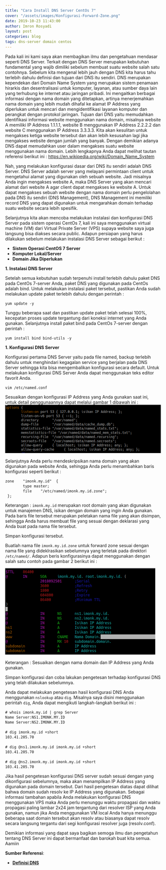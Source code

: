 ```yaml
---
title: "Cara Install DNS Server CentOs 7"
cover: "/assets/images/Konfigurasi-Forward-Zone.png"
date: 2019-10-23 11:43:00
author: Imron Rosyadi
layout: post
categories: blog
tags: dns-server domain centos
---
```


Pada kali ini kami saya akan membagikan ilmu dan pengetahuan mendasar seperti DNS Server. Terkait dengan DNS Server merupakan kebutuhan fundamental yang wajib dimiliki sebelum membuat suatu website salah satu contohnya. Sebelum kita mengenal lebih jauh dengan DNS kita harus tahu terlebih dahulu definisi dan tujuan dari DNS itu sendiri.
DNS merupakan kependekan dari Domain Name System yang merupakan sistem penamaan hirarkis dan desentralisasi untuk komputer, layanan, atau sumber daya lain yang terhubung ke internet atau jaringan pribadi. Ini mengaitkan berbagai informasi dengan nama domain yang ditetapkan, artinya menerjemahkan nama domain yang lebih mudah dihafal ke alamat IP Address yang diperlukan untuk mencari dan mengidentifikasi layanan komputer dan perangkat dengan protokol jaringan.
Tujuan dari DNS yaitu memudahkan identifikasi informasi website menggunakan nama domain, misalnya website A memiliki IP Address 1.1.1.1, website B menggunakan IP Address 2.2.2.2 dan website C menggunakan IP Address 3.3.3.3. Kita akan kesulitan untuk mengakses ketiga website tersebut dan akan lebih kesusahan lagi jika mengakses website dengan jumlah yang banyak. Dengan demikian adanya DNS dapat memudahkan user dalam mengakses suatu website menggunakan nama domain. Lebih lengkapnya Anda dapat melihat tautan referensi berikut ini : https://en.wikipedia.org/wiki/Domain_Name_System

 Nah, yang melakukan konfigurasi dasar dari DNS itu sendiri adalah DNS Server. DNS Server adalah server yang melayani permintaan client untuk mengetahui alamat yang digunakan oleh sebuah website. Jadi misalnya Anda ingin mengakses website A, maka DNS Server yang akan mencari alamat dari website A agar client dapat mengakses ke website A. Untuk dapat mengakses sebuah website dengan nama domain perlu pengelolahan pada DNS itu sendiri (DNS Management), DNS Management ini memiliki record DNS yang dapat digunakan untuk mengarahkan domain terhadap suatu website secara lebih spesifik. 

 Selanjutnya kita akan mencoba melakukan instalasi dan konfigurasi DNS Server pada sistem operasi CentOs 7, kali ini saya menggunakan virtual machine (VM) dari Virtual Private Server (VPS) supaya website saya juga langsung bisa diakses secara public. Adapun persiapan yang harus dilakukan sebelum melakukan instalasi DNS Server sebagai berikut : 

- **Sistem Operasi CentOS 7 Server**
- **Komputer Lokal/Server**
- **Domain Jika Diperlukan**

**1. Instalasi DNS Server**

Setelah semua kebutuhan sudah terpenuhi install terlebih dahulu paket DNS pada CentOs 7-server Anda, paket DNS yang digunakan pada CentOs adalah bind. Untuk melakukan instalasi paket tersebut, pastikan Anda sudah melakukan update paket terlebih dahulu dengan perintah : 

```
yum update -y 
```

Tunggu beberapa saat dan pastikan update paket telah selesai 100%, kecepatan proses update tergantung dari koneksi internet yang Anda gunakan. Selanjutnya install paket bind pada CentOs 7-server dengan perintah : 

```
yum install bind bind-utils -y
```

**1. Konfigurasi DNS Server**

Konfigurasi pertama DNS Server yaitu pada file named, backup terlebih dahulu untuk menghindari kegagalan service yang berjalan pada DNS Server sehingga kita bisa mengembalikan konfigurasi secara default. Untuk melakukan konfigurasi DNS Server Anda dapat menggunakan teks editor favorit Anda. 

```
vim /etc/named.conf
```
Sesuaikan dengan konfigurasi IP Address yang Anda gunakan saat ini, untuk detail penggunaannya dapat melalui gambar 1 dibawah ini : 
![Screenshot Git-FTP](/assets/images/Konfigurasi-IP-Address-named.png)

Selanjutnya Anda perlu mendeskripsikan nama domain yang akan digunakan pada website Anda, sehingga Anda perlu menambahkan baris konfigurasi seperti berikut : 

```
zone    "imonk.my.id"  {
        type master;
        file    "/etc/named/imonk.my.id.zone";
 };

```

Keterangan : 
`imonk.my.id` merupakan root domain yang akan digunakan untuk manajemen DNS, isikan dengan domain yang ingin Anda gunakan. Pada baris file tersebut merupakan peletakan nama file yang akan disimpan, sehingga Anda harus membuat file yang sesuai dengan deklarasi yang Anda buat pada nama file tersebut. 

Simpan konfigurasi tersebut. 

Buatlah nama file `imonk.my.id.zone` untuk forward zone sesuai dengan nama file yang dideklrasikan sebelumnya yang terletak pada direktori `/etc/named/`. Adapun beris konfigurasinya dapat menggunakan dengan salah satu contoh pada gambar 2 berikut ini : 

![Screenshot Git-FTP](/assets/images/Konfigurasi-Forward-Zone.png)

Keterangan : 
Sesuaikan dengan nama domain dan IP Address yang Anda gunakan. 

Simpan konfigurasi dan coba lakukan pengetesan terhadap konfigurasi DNS yang telah dilakukan sebelumnya. 

Anda dapat melakukan pengetesan hasil konfigurasi DNS Anda menggunakan `nslookup` atau `dig`. Misalnya saya disini menggunakan perintah `dig`, Anda dapat mengikuti langkah-langkah berikut ini : 

```
# whois imonk.my.id | grep Server
Name Server:NS1.IMONK.MY.ID
Name Server:NS2.IMONK.MY.ID

# dig imonk.my.id +short 
103.41.205.70

# dig @ns1.imonk.my.id imonk.my.id +short
103.41.205.70

# dig @ns2.imonk.my.id imonk.my.id +short
103.41.205.70
```

Jika hasil pengetesan konfigurasi DNS server sudah sesuai dengan yang dikonfigurasi sebelumnya, maka akan menampilkan IP Address yang digunakan pada domain tersebut. Dari hasil pengetesan diatas dapat dilihat bahwa domain sudah resolv ke IP Address yang digunakan. Sebagai informasi tambahan apabila Anda melakukan konfigurasi DNS menggunakan VPS maka Anda perlu menunggu waktu propagasi dan waktu propagasi paling lambar 2x24 jam tergantung dari resolver ISP yang Anda gunakan, namun jika Anda menggunakan VM local Anda hanya menunggu beberapa saat domain tersebut akan resolv atau biasanya dapat resolv secara langsung tergantu dari segi konfigurasi resolver juga (resolv.conf). 

Demikian informasi yang dapat saya bagikan semoga ilmu dan pengetahun tentang DNS Server ini dapat bermanfaat dan barokah buat kita semua. Aamiin 

**Sumber Referensi**:
- [**Definisi DNS**](https://en.wikipedia.org/wiki/Domain_Name_System)